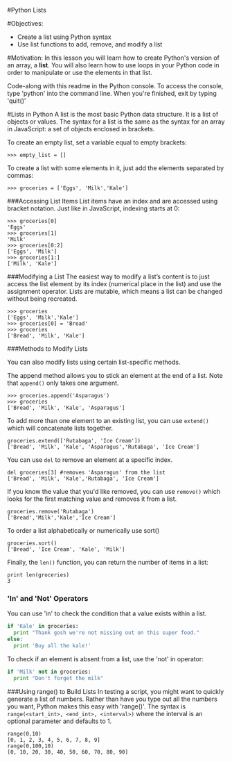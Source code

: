 
#Python Lists

#Objectives:
* Create a list using Python syntax
* Use list functions to add, remove, and modify a list

#Motivation:
In this lesson you will learn how to create Python's version of an array, a **list**. You will also learn how to use loops in your Python code in order to manipulate or use the elements in that list.

Code-along with this readme in the Python console. To access the console, type 'python' into the command line. When you're finished, exit by typing 'quit()'

#Lists in Python
A list is the most basic Python data structure. It is a list of objects or values. The syntax for a list is the same as the syntax for an array in JavaScript: a set of objects enclosed in brackets.

To create an empty list, set a variable equal to empty brackets:
```
>>> empty_list = []
```
To create a list with some elements in it, just add the elements separated by commas:
```
>>> groceries = ['Eggs', 'Milk','Kale']
```
###Accessing List Items
List items have an index and are accessed using bracket notation. Just like in JavaScript, indexing starts at 0:

```
>>> groceries[0]
'Eggs'
>>> groceries[1]
'Milk'
>>> groceries[0:2]
['Eggs', 'Milk']
>>> groceries[1:]
['Milk', 'Kale']
```

###Modifying a List
The easiest way to modify a list’s content is to just access the list element by its index (numerical place in the list) and use the assignment operator. Lists are mutable, which means a list can be changed without being recreated. 
```
>>> groceries
['Eggs', 'Milk','Kale']
>>> groceries[0] = 'Bread'
>>> groceries
['Bread', 'Milk', 'Kale']
```

###Methods to Modify Lists

You can also modify lists using certain list-specific methods. 

The append method allows you to stick an element at the end of a list. Note that `append()` only takes one argument.
```
>>> groceries.append('Asparagus')
>>> groceries
['Bread', 'Milk', 'Kale', 'Asparagus']
```

To add more than one element to an existing list, you can use `extend()` which will concatenate lists together.
```
groceries.extend(['Rutabaga', 'Ice Cream'])
['Bread', 'Milk', 'Kale', 'Asparagus','Rutabaga', 'Ice Cream']
```

You can use `del` to remove an element at a specific index.
```
del groceries[3] #removes 'Asparagus' from the list
['Bread', 'Milk', 'Kale','Rutabaga', 'Ice Cream']
```
If you know the value that you'd like removed, you can use `remove()` which looks for the first matching value and removes it from a list.

```
groceries.remove('Rutabaga')
['Bread','Milk','Kale','Ice Cream']
```

To order a list alphabetically or numerically use sort()
```
groceries.sort()
['Bread', 'Ice Cream', 'Kale', 'Milk']
```


Finally, the `len()` function, you can return the number of items in a list:
```
print len(groceries)
3
```

### 'In' and 'Not' Operators

You can use 'in' to check the condition that a value exists within a list.
```python
if 'Kale' in groceries:
  print "Thank gosh we're not missing out on this super food."
else:
  print 'Buy all the kale!'
```
To check if an element is absent from a list, use the 'not' in operator:
```python
if 'Milk' not in groceries:
  print "Don't forget the milk"
```

###Using range() to Build Lists
In testing a script, you might want to quickly generate a list of numbers. Rather than have you type out all the numbers you want, Python makes this easy with 'range()'. The syntax is `range(<start_int>, <end_int>, <interval>)` where the interval is an optional parameter and defaults to 1.

```
range(0,10)
[0, 1, 2, 3, 4, 5, 6, 7, 8, 9]
range(0,100,10)
[0, 10, 20, 30, 40, 50, 60, 70, 80, 90]
```
